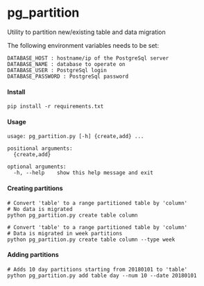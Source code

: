 # pg_partition
Utility to partition new/existing table and data migration


The following environment variables needs to be set:
```
DATABASE_HOST : hostname/ip of the PostgreSql server
DATABASE_NAME : database to operate on
DATABASE_USER : PostgreSql login
DATABASE_PASSWORD : PostgreSql password
```

#### Install ####
```
pip install -r requirements.txt
```

#### Usage ####
```
usage: pg_partition.py [-h] {create,add} ...

positional arguments:
  {create,add}

optional arguments:
  -h, --help    show this help message and exit
```
  
#### Creating partitions ####
```
# Convert 'table' to a range partitioned table by 'column'
# No data is migrated
python pg_partition.py create table column

# Convert 'table' to a range partitioned table by 'column'
# Data is migrated in week partitions 
python pg_partition.py create table column --type week
```

#### Adding partitions ####
```
# Adds 10 day partitions starting from 20180101 to 'table'
python pg_partition.py add table day --num 10 --date 20180101

```
